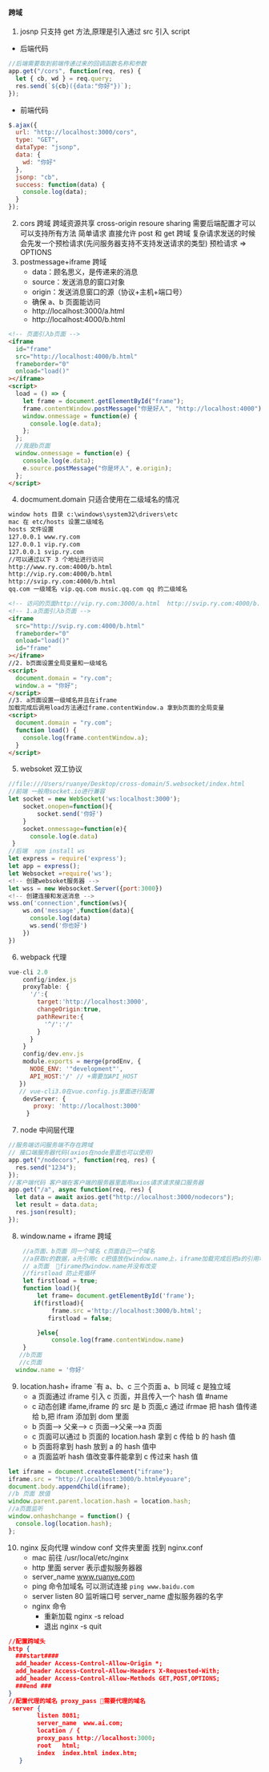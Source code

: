 #### 跨域

1. josnp 只支持 get 方法,原理是引入通过 src 引入 script

- 后端代码

```javascript
//后端需要取到前端传递过来的回调函数名称和参数
app.get("/cors", function(req, res) {
  let { cb, wd } = req.query;
  res.send(`${cb}({data:"你好"})`);
});
```

- 前端代码

```javascript
$.ajax({
  url: "http://localhost:3000/cors",
  type: "GET",
  dataType: "jsonp",
  data: {
    wd: "你好"
  },
  jsonp: "cb",
  success: function(data) {
    console.log(data);
  }
});
```

2. cors 跨域
   跨域资源共享 cross-origin resoure sharing
   需要后端配置才可以 可以支持所有方法
   简单请求 直接允许 post 和 get 跨域
   复杂请求发送的时候 会先发一个预检请求(先问服务器支持不支持发送请求的类型)
   预检请求 => OPTIONS
3. postmessage+iframe 跨域
   - data：顾名思义，是传递来的消息
   - source：发送消息的窗口对象
   - origin：发送消息窗口的源（协议+主机+端口号）
   - 确保 a、b 页面能访问
   - http://localhost:3000/a.html
   - http://localhost:4000/b.html

```html
<!-- 页面引入b页面 -->
<iframe
  id="frame"
  src="http://localhost:4000/b.html"
  frameborder="0"
  onload="load()"
></iframe>
<script>
  load = () => {
    let frame = document.getElementById("frame");
    frame.contentWindow.postMessage("你是好人", "http://localhost:4000");
    window.onmessage = function(e) {
      console.log(e.data);
    };
  };
  //我是b页面
  window.onmessage = function(e) {
    console.log(e.data);
    e.source.postMessage("你是坏人", e.origin);
  };
</script>
```

4. docmument.domain 只适合使用在二级域名的情况

```markdown
window hots 目录 c:\windows\system32\drivers\etc
mac 在 etc/hosts 设置二级域名
hosts 文件设置
127.0.0.1 www.ry.com
127.0.0.1 vip.ry.com
127.0.0.1 svip.ry.com
//可以通过以下 3 个地址进行访问
http://www.ry.com:4000/b.html
http://vip.ry.com:4000/b.html
http://svip.ry.com:4000/b.html
qq.com 一级域名 vip.qq.com music.qq.com qq 的二级域名
```

```html
<!-- 访问的页面http://vip.ry.com:3000/a.html  http://svip.ry.com:4000/b.html -->
<!-- 1.a页面引入b页面 -->
<iframe
  src="http://svip.ry.com:4000/b.html"
  frameborder="0"
  onload="load()"
  id="frame"
></iframe>
//2. b页面设置全局变量和一级域名
<script>
  document.domain = "ry.com";
  window.a = "你好";
</script>
//3. a页面设置一级域名并且在iframe
加载完成后调用load方法通过frame.contentWindow.a 拿到b页面的全局变量
<script>
  document.domain = "ry.com";
  function load() {
    console.log(frame.contentWindow.a);
  }
</script>
```

5. websoket 双工协议

```javascript
//file:///Users/ruanye/Desktop/cross-domain/5.websocket/index.html
//前端 一般用socket.io进行兼容
let socket = new WebSocket('ws:localhost:3000');
    socket.onopen=function(){
        socket.send('你好')
    }
    socket.onmessage=function(e){
      console.log(e.data)
 }
//后端  npm install ws
let express = require('express');
let app = express();
let Websocket =require('ws');
<!-- 创建websoket服务器 -->
let wss = new Websocket.Server({port:3000})
<!-- 创建连接和发送消息 -->
wss.on('connection',function(ws){
    ws.on('message',function(data){
      console.log(data)
      ws.send('你也好')
    })
})
```

6. webpack 代理

```javascript
vue-cli 2.0
    config/index.js
    proxyTable: {
      '/':{
        target:'http://localhost:3000',
        changeOrigin:true,
        pathRewrite:{
          '^/':'/'
        }
      }
    }
    config/dev.env.js
    module.exports = merge(prodEnv, {
      NODE_ENV: '"development"',
      API_HOST:'/' // +需要加API_HOST
   })
   // vue-cli3.0在vue.config.js里面进行配置
    devServer: {
       proxy: 'http://localhost:3000'
     }
```

7. node 中间层代理

```javascript
//服务端访问服务端不存在跨域
// 接口端服务器代码(axios在node里面也可以使用)
app.get("/nodecors", function(req, res) {
  res.send("1234");
});
//客户端代码 客户端在客户端的服务器里面用axios请求请求接口服务器
app.get("/a", async function(req, res) {
  let data = await axios.get("http://localhost:3000/nodecors");
  let result = data.data;
  res.json(result);
});
```

8. window.name + iframe 跨域

```javascript
    //a页面、b页面 同一个域名 c页面自己一个域名
    //a获取c的数据，a先引用c c把值放在window.name上，iframe加载完成后把a的引用地址改到b
    // a页面  firame的window.name并没有改变
    //firstload 防止死循环
    let firstload = true;
    function load(){
        let frame= document.getElementById('frame');
       if(firstload){
            frame.src ='http://localhost:3000/b.html';
           firstload = false;

        }else{
            console.log(frame.contentWindow.name)
    }
   //b页面
   //c页面
  window.name = '你好'
```

9. location.hash+ iframe
   `有 a、b、c 三个页面 a、b 同域 c 是独立域
   - a 页面通过 iframe 引入 c 页面，并且传入一个 hash 值 #name
   - c 动态创建 ifame,iframe 的 src 是 b 页面,c 通过 ifrmae 把 hash 值传递给 b,把 ifram 添加到 dom 里面
   - b 页面--> 父亲--> c 页面-->父亲-->a 页面
   - c 页面可以通过 b 页面的 location.hash 拿到 c 传给 b 的 hash 值
   - b 页面将拿到 hash 放到 a 的 hash 值中
   - a 页面监听 hash 值改变事件能拿到 c 传过来 hash 值

```javascript
let iframe = document.createElement("iframe");
iframe.src = "http://localhost:3000/b.html#youare";
document.body.appendChild(iframe);
//b 页面 放值
window.parent.parent.location.hash = location.hash;
//a页面监听
window.onhashchange = function() {
  console.log(location.hash);
};
```

10. nginx 反向代理
    window conf 文件夹里面 找到 nginx.conf
    - mac 前往 /usr/local/etc/nginx
    - http 里面 server 表示虚拟服务器器
    - server_name www.ruanye.com
    - ping 命令加域名 可以测试连接 `ping www.baidu.com`
    - server
      listen 80 监听端口号
      server_name 虚拟服务器的名字
    - nginx 命令
      - 重新加载 nginx -s reload
      - 退出 nginx -s quit

```json
//配置跨域头
http {
  ###start####
  add_header Access-Control-Allow-Origin *;
  add_header Access-Control-Allow-Headers X-Requested-With;
  add_header Access-Control-Allow-Methods GET,POST,OPTIONS;
  ###end ###
}
//配置代理的域名 proxy_pass 需要代理的域名
 server {
        listen 8081;
        server_name  www.ai.com;
        location / {
        proxy_pass http://localhost:3000;
        root   html;
        index  index.html index.htm;
   }
```